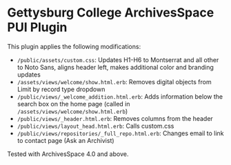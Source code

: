 # Gettysburg College ArchivesSpace PUI Plugin
This plugin applies the following modifications:
* `/public/assets/custom.css`: Updates H1-H6 to Montserrat and all other to Noto Sans, aligns header left, makes additional color and branding updates
* `/assets/views/welcome/show.html.erb`: Removes digital objects from Limit by record type dropdown
* `/public/views/_welcome_addition.html.erb`: Adds information below the search box on the home page (called in `/assets/views/welcome/show.html.erb`)
* `/public/views/_header.html.erb`: Removes columns from the header
* `/public/views/layout_head.html.erb`: Calls custom.css
* `/public/views/repositories/_full_repo.html.erb`: Changes email to link to contact page (Ask an Archivist)

Tested with ArchivesSpace 4.0 and above.
